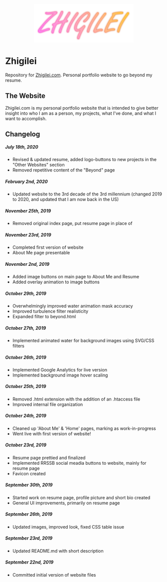 <p align="center">
  <a href="http://zhigilei.com" target="_blank"><img width="320" height="124" src="https://raw.githubusercontent.com/vasilzhigilei/Zhigilei/master/assets/images/zhigilei.png"></a>
</p>

Zhigilei
===============
Repository for [Zhigilei.com](http://zhigilei.com).
Personal portfolio website to go beyond my resume.

The Website
-------------------------------------
Zhigilei.com is my personal portfolio website that is intended to give better insight into who I am as a person, my projects, what I've done, and what I want to accomplish.

Changelog
---------

##### July 18th, 2020
* Revised & updated resume, added logo-buttons to new projects in the "Other Websites" section
* Removed repetitive content of the "Beyond" page

##### February 2nd, 2020
* Updated website to the 3rd decade of the 3rd millennium (changed 2019 to 2020, and updated that I am now back in the US)

##### November 25th, 2019
* Removed original index page, put resume page in place of

##### November 23rd, 2019
* Completed first version of website
* About Me page presentable

##### November 2nd, 2019
* Added image buttons on main page to About Me and Resume
* Added overlay animation to image buttons

##### October 29th, 2019
* Overwhelmingly improved water animation mask accuracy
* Improved turbulence filter realisticity
* Expanded filter to beyond.html

##### October 27th, 2019
* Implemented animated water for background images using SVG/CSS filters

##### October 26th, 2019
* Implemented Google Analytics for live version
* Implemented background image hover scaling

##### October 25th, 2019
* Removed .html extension with the addition of an .htaccess file
* Improved internal file organization

##### October 24th, 2019
* Cleaned up 'About Me' & 'Home' pages, marking as work-in-progress
* Went live with first version of website!

##### October 23rd, 2019
* Resume page prettied and finalized
* Implemented RRSSB social meadia buttons to website, mainly for resume page
* Favicon created

##### September 30th, 2019
* Started work on resume page, profile picture and short bio created
* General UI improvements, primarily on resume page

##### September 26th, 2019
* Updated images, improved look, fixed CSS table issue

##### September 23rd, 2019
* Updated README.md with short description

##### September 22nd, 2019
* Committed initial version of website files
